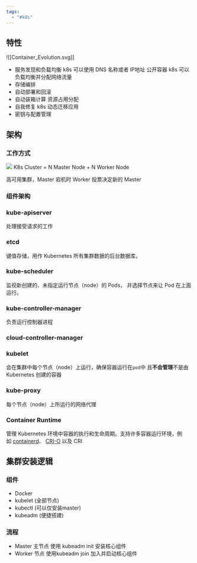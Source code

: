 ```yaml
---
tags:
  - "#k8s"
---
```


## 特性

![[Container_Evolution.svg]]

- 服务发现和负载均衡
	k8s 可以使用 DNS 名称或者 IP地址 公开容器
	k8s 可以负载均衡并分配网络流量
- 存储编排
- 自动部署和回滚
- 自动装箱计算
	资源占用分配
- 自我修复
	k8s 动态迁移应用
- 密钥与配置管理
## 架构

### 工作方式

![](components-of-kubernetes.svg)
K8s Cluster = N Master Node + N Worker Node

高可用集群，Master 宕机时 Worker 投票决定新的 Master

### 组件架构


### kube-apiserver
处理接受请求的工作

### etcd
键值存储，用作 Kubernetes 所有集群数据的后台数据库。

### kube-scheduler
监视新创建的、未指定运行节点（node）的 Pods， 并选择节点来让 Pod 在上面运行。

### kube-controller-manager
负责运行控制器进程

### cloud-controller-manager

### kubelet
会在集群中每个节点（node）上运行，确保容器运行在`pod`中
且**不会管理**不是由 Kubernetes 创建的容器

### kube-proxy
每个节点（node）上所运行的网络代理

### Container Runtime
管理 Kubernetes 环境中容器的执行和生命周期。支持许多容器运行环境，例如 [containerd](https://containerd.io/docs/)、 [CRI-O](https://cri-o.io/#what-is-cri-o) 以及 CRI

## 集群安装逻辑

### 组件
- Docker
- kubelet (全部节点)
- kubectl (可以仅安装master)
- kubeadm (便捷搭建)

### 流程

- Master 主节点
	使用 kubeadm init 安装核心组件
- Worker 节点
	使用kubeadm join 加入并启动核心组件

